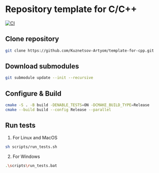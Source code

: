# Repository template for C/C++
[![CI](https://github.com/Kuznetsov-Artyom/template-for-cpp/actions/workflows/ci.yml/badge.svg?branch=master)](https://github.com/Kuznetsov-Artyom/template-for-cpp/actions/workflows/ci.yml)

## Clone repository
```bash
git clone https://github.com/Kuznetsov-Artyom/template-for-cpp.git
```

## Download submodules
```bash
git submodule update --init --recursive
```

## Configure & Build
```bash
cmake -S . -B build -DENABLE_TESTS=ON -DCMAKE_BUILD_TYPE=Release
cmake --build build --config Release --parallel
```

## Run tests
1) For Linux and MacOS
```bash
sh scripts/run_tests.sh
```
2) For Windows
```bash
.\scripts\run_tests.bat
```